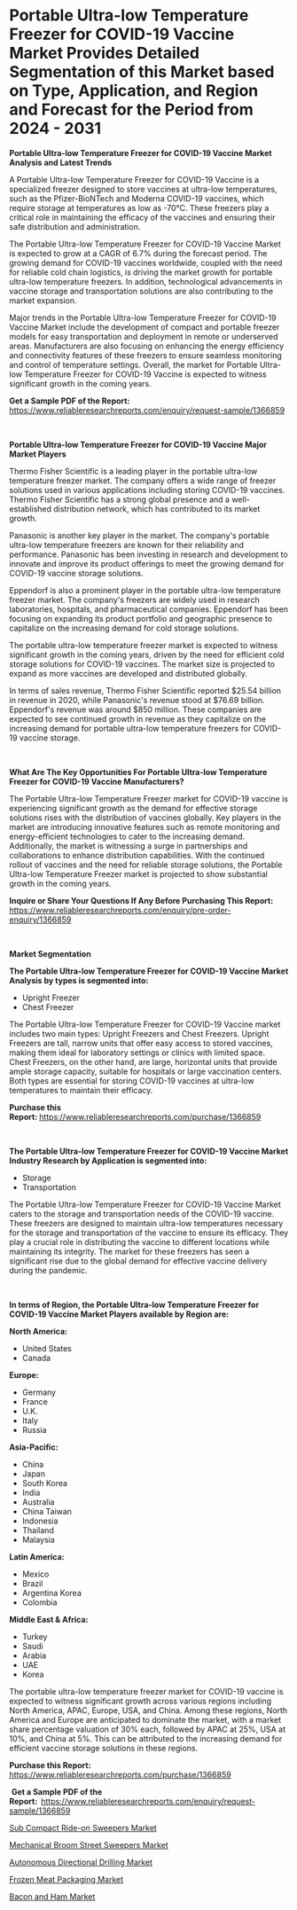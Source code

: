 <p><h1>Portable Ultra-low Temperature Freezer for COVID-19 Vaccine Market Provides Detailed Segmentation of this Market based on Type, Application, and Region and Forecast for the Period from 2024 - 2031</h1></p><p><strong>Portable Ultra-low Temperature Freezer for COVID-19 Vaccine Market Analysis and Latest Trends</strong></p>
<p><p>A Portable Ultra-low Temperature Freezer for COVID-19 Vaccine is a specialized freezer designed to store vaccines at ultra-low temperatures, such as the Pfizer-BioNTech and Moderna COVID-19 vaccines, which require storage at temperatures as low as -70°C. These freezers play a critical role in maintaining the efficacy of the vaccines and ensuring their safe distribution and administration.</p><p>The Portable Ultra-low Temperature Freezer for COVID-19 Vaccine Market is expected to grow at a CAGR of 6.7% during the forecast period. The growing demand for COVID-19 vaccines worldwide, coupled with the need for reliable cold chain logistics, is driving the market growth for portable ultra-low temperature freezers. In addition, technological advancements in vaccine storage and transportation solutions are also contributing to the market expansion.</p><p>Major trends in the Portable Ultra-low Temperature Freezer for COVID-19 Vaccine Market include the development of compact and portable freezer models for easy transportation and deployment in remote or underserved areas. Manufacturers are also focusing on enhancing the energy efficiency and connectivity features of these freezers to ensure seamless monitoring and control of temperature settings. Overall, the market for Portable Ultra-low Temperature Freezer for COVID-19 Vaccine is expected to witness significant growth in the coming years.</p></p>
<p><strong>Get a Sample PDF of the Report:&nbsp;</strong> <a href="https://www.reliableresearchreports.com/enquiry/request-sample/1366859">https://www.reliableresearchreports.com/enquiry/request-sample/1366859</a></p>
<p>&nbsp;</p>
<p><strong>Portable Ultra-low Temperature Freezer for COVID-19 Vaccine Major Market Players</strong></p>
<p><p>Thermo Fisher Scientific is a leading player in the portable ultra-low temperature freezer market. The company offers a wide range of freezer solutions used in various applications including storing COVID-19 vaccines. Thermo Fisher Scientific has a strong global presence and a well-established distribution network, which has contributed to its market growth.</p><p>Panasonic is another key player in the market. The company's portable ultra-low temperature freezers are known for their reliability and performance. Panasonic has been investing in research and development to innovate and improve its product offerings to meet the growing demand for COVID-19 vaccine storage solutions.</p><p>Eppendorf is also a prominent player in the portable ultra-low temperature freezer market. The company's freezers are widely used in research laboratories, hospitals, and pharmaceutical companies. Eppendorf has been focusing on expanding its product portfolio and geographic presence to capitalize on the increasing demand for cold storage solutions.</p><p>The portable ultra-low temperature freezer market is expected to witness significant growth in the coming years, driven by the need for efficient cold storage solutions for COVID-19 vaccines. The market size is projected to expand as more vaccines are developed and distributed globally.</p><p>In terms of sales revenue, Thermo Fisher Scientific reported $25.54 billion in revenue in 2020, while Panasonic's revenue stood at $76.69 billion. Eppendorf's revenue was around $850 million. These companies are expected to see continued growth in revenue as they capitalize on the increasing demand for portable ultra-low temperature freezers for COVID-19 vaccine storage.</p></p>
<p>&nbsp;</p>
<p><strong>What Are The Key Opportunities For Portable Ultra-low Temperature Freezer for COVID-19 Vaccine Manufacturers?</strong></p>
<p><p>The Portable Ultra-low Temperature Freezer market for COVID-19 vaccine is experiencing significant growth as the demand for effective storage solutions rises with the distribution of vaccines globally. Key players in the market are introducing innovative features such as remote monitoring and energy-efficient technologies to cater to the increasing demand. Additionally, the market is witnessing a surge in partnerships and collaborations to enhance distribution capabilities. With the continued rollout of vaccines and the need for reliable storage solutions, the Portable Ultra-low Temperature Freezer market is projected to show substantial growth in the coming years.</p></p>
<p><strong>Inquire or Share Your Questions If Any Before Purchasing This Report:</strong> <a href="https://www.reliableresearchreports.com/enquiry/pre-order-enquiry/1366859">https://www.reliableresearchreports.com/enquiry/pre-order-enquiry/1366859</a></p>
<p>&nbsp;</p>
<p><strong>Market Segmentation</strong></p>
<p><strong>The Portable Ultra-low Temperature Freezer for COVID-19 Vaccine Market Analysis by types is segmented into:</strong></p>
<p><ul><li>Upright Freezer</li><li>Chest Freezer</li></ul></p>
<p><p>The Portable Ultra-low Temperature Freezer for COVID-19 Vaccine market includes two main types: Upright Freezers and Chest Freezers. Upright Freezers are tall, narrow units that offer easy access to stored vaccines, making them ideal for laboratory settings or clinics with limited space. Chest Freezers, on the other hand, are large, horizontal units that provide ample storage capacity, suitable for hospitals or large vaccination centers. Both types are essential for storing COVID-19 vaccines at ultra-low temperatures to maintain their efficacy.</p></p>
<p><strong>Purchase this Report:&nbsp;</strong><a href="https://www.reliableresearchreports.com/purchase/1366859">https://www.reliableresearchreports.com/purchase/1366859</a></p>
<p>&nbsp;</p>
<p><strong>The Portable Ultra-low Temperature Freezer for COVID-19 Vaccine Market Industry Research by Application is segmented into:</strong></p>
<p><ul><li>Storage</li><li>Transportation</li></ul></p>
<p><p>The Portable Ultra-low Temperature Freezer for COVID-19 Vaccine Market caters to the storage and transportation needs of the COVID-19 vaccine. These freezers are designed to maintain ultra-low temperatures necessary for the storage and transportation of the vaccine to ensure its efficacy. They play a crucial role in distributing the vaccine to different locations while maintaining its integrity. The market for these freezers has seen a significant rise due to the global demand for effective vaccine delivery during the pandemic.</p></p>
<p>&nbsp;</p>
<p><strong>In terms of Region, the Portable Ultra-low Temperature Freezer for COVID-19 Vaccine Market Players available by Region are:</strong></p>
<p>
    <p> <strong> North America: </strong>
        <ul>
            <li>United States</li>
            <li>Canada</li>
        </ul>
        </p> 
    <p> <strong> Europe: </strong>
        <ul>
            <li>Germany</li>
            <li>France</li>
            <li>U.K.</li>
            <li>Italy</li>
            <li>Russia</li>
        </ul>
        </p> 
    <p> <strong> Asia-Pacific: </strong>
        <ul>
            <li>China</li>
            <li>Japan</li>
            <li>South Korea</li>
            <li>India</li>
            <li>Australia</li>
            <li>China Taiwan</li>
            <li>Indonesia</li>
            <li>Thailand</li>
            <li>Malaysia</li>
        </ul>
        </p> 
    <p> <strong> Latin America: </strong>
        <ul>
            <li>Mexico</li>
            <li>Brazil</li>
            <li>Argentina Korea</li>
            <li>Colombia</li>
        </ul>
        </p> 
    <p> <strong> Middle East & Africa: </strong>
        <ul>
            <li>Turkey</li>
            <li>Saudi</li>
            <li>Arabia</li>
            <li>UAE</li>
            <li>Korea</li>
        </ul>
    </p>
    </p>
<p><p>The portable ultra-low temperature freezer market for COVID-19 vaccine is expected to witness significant growth across various regions including North America, APAC, Europe, USA, and China. Among these regions, North America and Europe are anticipated to dominate the market, with a market share percentage valuation of 30% each, followed by APAC at 25%, USA at 10%, and China at 5%. This can be attributed to the increasing demand for efficient vaccine storage solutions in these regions.</p></p>
<p><strong>Purchase this Report: </strong><a href="https://www.reliableresearchreports.com/purchase/1366859">https://www.reliableresearchreports.com/purchase/1366859</a></p>
<p>&nbsp;<strong>Get a Sample PDF of the Report:&nbsp;&nbsp;</strong><a href="https://www.reliableresearchreports.com/enquiry/request-sample/1366859">https://www.reliableresearchreports.com/enquiry/request-sample/1366859</a></p>
<p><strong></strong></p>
<p><p><a href="https://issuu.com/reportprime-2/docs/sub-compact-ride-on-sweepers-market-size-2030.pptx">Sub Compact Ride-on Sweepers Market</a></p><p><a href="https://issuu.com/reportprime-2/docs/mechanical-broom-street-sweepers-market-size-2030.">Mechanical Broom Street Sweepers Market</a></p><p><a href="https://github.com/Krish2023na/Market-Research-Report-List-3/blob/main/autonomous-directional-drilling-market.md">Autonomous Directional Drilling Market</a></p><p><a href="https://github.com/RickHolmes3/Market-Research-Report-List-3/blob/main/frozen-meat-packaging-market.md">Frozen Meat Packaging Market</a></p><p><a href="https://github.com/bmorecock/Market-Research-Report-List-1/blob/main/bacon-and-ham-market.md">Bacon and Ham Market</a></p></p>